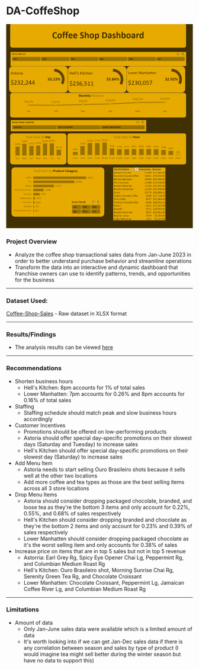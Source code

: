 # DA-CoffeShop

![Coffee-Shop-Dashboard](img/Coffee-Shop-Dashboard.png)

### Project Overview
* Analyze the coffee shop transactional sales data from Jan-June 2023 in order to better understand purchase behavior and streamline operations
* Transform the data into an interactive and dynamic dashboard that franchise owners can use to identify patterns, trends, and opportunities for the business

---

### Dataset Used:
[Coffee-Shop-Sales](Data-Source/Coffee-Shop-Sales.xlsx) - Raw dataset in XLSX format

---

### Results/Findings
* The analysis results can be viewed [here](Results.md)

---

### Recommendations
* Shorten business hours
    * Hell's Kitchen: 8pm accounts for 1% of total sales
    * Lower Manhatten: 7pm accounts for 0.26% and 8pm accounts for 0.16% of total sales
* Staffing
    * Staffing schedule should match peak and slow business hours accordingly
* Customer Incentives
    * Promotions should be offered on low-performing products
    * Astoria should offer special day-specific promotions on their slowest days (Saturday and Tuesday) to increase sales
    * Hell's Kitchen should offer special day-specific promotions on their slowest day (Saturday) to increase sales
* Add Menu Item
    * Astoria needs to start selling Ouro Brasileiro shots because it sells well at the other two locations
    * Add more coffee and tea types as those are the best selling items across all 3 store locations
* Drop Menu Items
    * Astoria should consider dropping packaged chocolate, branded, and loose tea as they're the bottom 3 items and only account for 0.22%, 0.55%, and 0.68% of sales respectively
    * Hell's Kitchen should consider dropping branded and chocolate as they're the bottom 2 items and only account for 0.23% and 0.39% of sales respectively
    * Lower Manhatten should consider dropping packaged chocolate as it's the worst selling item and only accounts for 0.38% of sales
* Increase price on items that are in top 5 sales but not in top 5 revenue
    * Astorria: Earl Grey Rg, Spicy Eye Opener Chai Lg, Peppermint Rg, and Columbian Medium Roast Rg
    * Hell's Kitchen: Ouro Brasileiro shot, Morning Sunrise Chai Rg, Serenity Green Tea Rg, and Chocolate Croissant
    * Lower Manhatten: Chocolate Croissant, Peppermint Lg, Jamaican Coffee River Lg, and Columbian Medium Roast Rg

--- 

### Limitations
* Amount of data
    * Only Jan-June sales data were available which is a limited amount of data
    * It's worth looking into if we can get Jan-Dec sales data if there is any correlation between season and sales by type of product (I would imagine tea might sell better during the winter season but have no data to support this)

